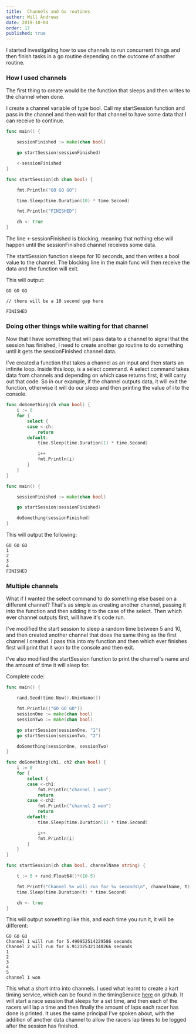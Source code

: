 ```yaml
---
title:  Channels and Go routines
author: Will Andrews
date: 2019-10-04
order: 17
published: true
---
```


I started investigating how to use channels to run concurrent things and then finish tasks in a go routine depending on the outcome of another routine. 

### How I used channels

The first thing to create would be the function that sleeps and then writes to the channel when done. 

I create a channel variable of type bool. Call my startSession function and pass in the channel and then wait for that channel to have some data that I can receive to continue. 

``` go
func main() {

	sessionFinished := make(chan bool)

	go startSession(sessionFinished)

	<-sessionFinished
}

func startSession(ch chan bool) {

	fmt.Println("GO GO GO")

	time.Sleep(time.Duration(10) * time.Second)

	fmt.Println("FINISHED")

	ch <- true
}
```

The line <-sessionFinished is blocking, meaning that nothing else will happen until the sessionFinished channel receives some data. 

The startSession function sleeps for 10 seconds, and then writes a bool value to the channel. The blocking line in the main func will then receive the data and the function will exit.

This will output:

```
GO GO GO

// there will be a 10 second gap here

FINISHED
```

### Doing other things while waiting for that channel

Now that I have something that will pass data to a channel to signal that the session has finished, I need to create another go routine to do something until it gets the sessionFinished channel data.

I've created a function that takes a channel as an input and then starts an infinite loop. Inside this loop, is a select command. A select command takes data from channels and depending on which case returns first, it will carry out that code. So in our example, if the channel outputs data, it will exit the function, otherwise it will do our sleep and then printing the value of i to the console.

```go
func doSomething(ch chan bool) {
	i := 0
	for {
		select {
		case <-ch:
			return
		default:
			time.Sleep(time.Duration(1) * time.Second)

			i++
			fmt.Println(i)
		}
	}
}

func main() {

	sessionFinished := make(chan bool)

	go startSession(sessionFinished)

	doSomething(sessionFinished)
}
```

This will output the following:
```
GO GO GO
1
2
3
4
FINISHED
```

### Multiple channels

What if I wanted the select command to do something else based on a different channel? That's as simple as creating another channel, passing it into the function and then adding it to the case of the select. Then which ever channel outputs first, will have it's code run.

I've modified the start session to sleep a random time between 5 and 10, and then created another channel that does the same thing as the first channel I created. I pass this into my function and then which ever finishes first will print that it won to the console and then exit.

I've also modified the startSession function to print the channel's name and the amount of time it will sleep for.

Complete code:
```go
func main() {

	rand.Seed(time.Now().UnixNano())

	fmt.Println(("GO GO GO"))
	sessionOne := make(chan bool)
	sessionTwo := make(chan bool)

	go startSession(sessionOne, "1")
	go startSession(sessionTwo, "2")

	doSomething(sessionOne, sessionTwo)
}

func doSomething(ch1, ch2 chan bool) {
	i := 0
	for {
		select {
		case <-ch1:
			fmt.Println("channel 1 won")
			return
		case <-ch2:
			fmt.Println("channel 2 won")
			return
		default:
			time.Sleep(time.Duration(1) * time.Second)

			i++
			fmt.Println(i)
		}
	}
}

func startSession(ch chan bool, channelName string) {

	t := 5 + rand.Float64()*(10-5)

	fmt.Printf("Channel %v will run for %v seconds\n", channelName, t)
	time.Sleep(time.Duration(t) * time.Second)

	ch <- true
}
```

This will output something like this, and each time you run it, it will be different:
```
GO GO GO
Channel 1 will run for 5.490952514229586 seconds
Channel 2 will run for 6.912125321340266 seconds
1
2
3
4
5
channel 1 won
```

This what a short intro into channels. I used what learnt to create a kart timing service, which can be found in the timingService [here](https://github.com/willdot/KartTiming)  on github. It will start a race session that sleeps for a set time, and then each of the racers will lap a time and then finally the amount of laps each racer has done is printed. It uses the same principal I've spoken about, with the addition of another data channel to allow the racers lap times to be logged after the session has finished.

